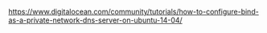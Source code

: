 <https://www.digitalocean.com/community/tutorials/how-to-configure-bind-as-a-private-network-dns-server-on-ubuntu-14-04/>
